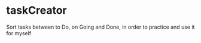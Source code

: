 # taskCreator
Sort tasks between to Do, on Going and Done, in order to practice and use it for myself
